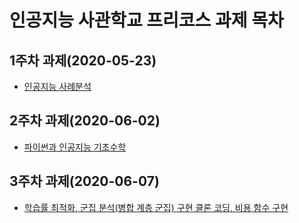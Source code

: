 # 인공지능 사관학교 프리코스 과제 목차

## 1주차 과제(2020-05-23)

 - [인공지능 사례분석](https://github.com/Lim-ki-jun/ki-jun/blob/master/1%EC%A3%BC%EC%B0%A8%EA%B3%BC%EC%A0%9C.ipynb)

## 2주차 과제(2020-06-02)

- [파이썬과 인공지능 기초수학](https://github.com/Lim-ki-jun/ki-jun/blob/master/2%E1%84%8C%E1%85%AE%E1%84%8E%E1%85%A1%E1%84%80%E1%85%AA%E1%84%8C%E1%85%A6_ipynb%EC%9D%98_%EC%82%AC%EB%B3%B8.ipynb)

## 3주차 과제(2020-06-07)

- [학습률 최적화, 군집 분석(병합 계층 군집) 구현 클론 코딩, 비용 함수 구현]()
